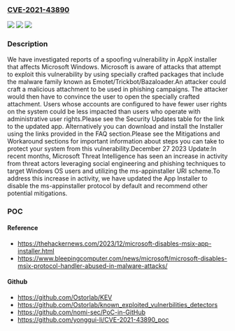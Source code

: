 ### [CVE-2021-43890](https://cve.mitre.org/cgi-bin/cvename.cgi?name=CVE-2021-43890)
![](https://img.shields.io/static/v1?label=Product&message=App%20Installer&color=blue)
![](https://img.shields.io/static/v1?label=Version&message=1.0.0.0%3C%20publication%20&color=brighgreen)
![](https://img.shields.io/static/v1?label=Vulnerability&message=Spoofing&color=brighgreen)

### Description

We have investigated reports of a spoofing vulnerability in AppX installer that affects Microsoft Windows. Microsoft is aware of attacks that attempt to exploit this vulnerability by using specially crafted packages that include the malware family known as Emotet/Trickbot/Bazaloader.An attacker could craft a malicious attachment to be used in phishing campaigns. The attacker would then have to convince the user to open the specially crafted attachment. Users whose accounts are configured to have fewer user rights on the system could be less impacted than users who operate with administrative user rights.Please see the Security Updates table for the link to the updated app. Alternatively you can download and install the Installer using the links provided in the FAQ section.Please see the Mitigations and Workaround sections for important information about steps you can take to protect your system from this vulnerability.December 27 2023 Update:In recent months, Microsoft Threat Intelligence has seen an increase in activity from threat actors leveraging social engineering and phishing techniques to target Windows OS users and utilizing the ms-appinstaller URI scheme.To address this increase in activity, we have updated the App Installer to disable the ms-appinstaller protocol by default and recommend other potential mitigations.

### POC

#### Reference
- https://thehackernews.com/2023/12/microsoft-disables-msix-app-installer.html
- https://www.bleepingcomputer.com/news/microsoft/microsoft-disables-msix-protocol-handler-abused-in-malware-attacks/

#### Github
- https://github.com/Ostorlab/KEV
- https://github.com/Ostorlab/known_exploited_vulnerbilities_detectors
- https://github.com/nomi-sec/PoC-in-GitHub
- https://github.com/yonggui-li/CVE-2021-43890_poc

